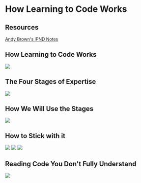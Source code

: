 # How Learning to Code Works

## Resources
[Andy Brown's IPND Notes](http://learn-2-code.appspot.com/)

## How Learning to Code Works
![](http://7xsjcm.com1.z0.glb.clouddn.com/16-8-8/52640847.jpg)

## The Four Stages of Expertise
![](http://7xsjcm.com1.z0.glb.clouddn.com/16-8-8/61480223.jpg)

## How We Will Use the Stages
![](http://7xsjcm.com1.z0.glb.clouddn.com/16-8-8/3391426.jpg)

## How to Stick with it
![](http://7xsjcm.com1.z0.glb.clouddn.com/16-8-8/67695543.jpg)
![](http://7xsjcm.com1.z0.glb.clouddn.com/16-8-8/49016909.jpg)
![](http://7xsjcm.com1.z0.glb.clouddn.com/16-8-8/13324515.jpg)

## Reading Code You Don't Fully Understand
![](http://7xsjcm.com1.z0.glb.clouddn.com/16-8-8/103209.jpg)

